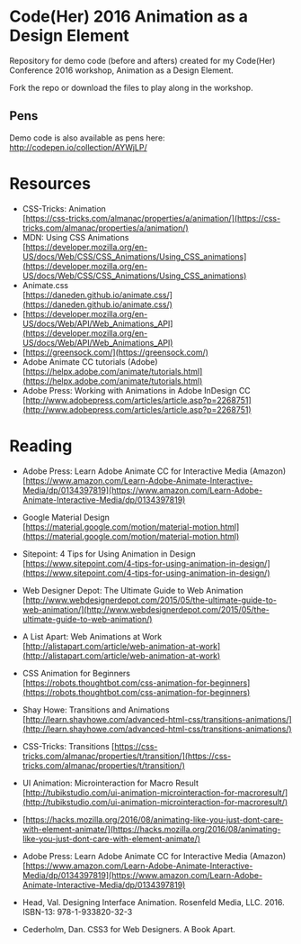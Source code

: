 # Code(Her) 2016 Animation as a Design Element
Repository for demo code (before and afters) created for my Code(Her) Conference 2016 workshop, Animation as a Design Element.

Fork the repo or download the files to play along in the workshop.

## Pens
Demo code is also available as pens here: http://codepen.io/collection/AYWjLP/


# Resources

* CSS-Tricks: Animation  
  [https://css-tricks.com/almanac/properties/a/animation/](https://css-tricks.com/almanac/properties/a/animation/)
* MDN: Using CSS Animations  
  [https://developer.mozilla.org/en-US/docs/Web/CSS/CSS_Animations/Using_CSS_animations](https://developer.mozilla.org/en-US/docs/Web/CSS/CSS_Animations/Using_CSS_animations)
* Animate.css  
  [https://daneden.github.io/animate.css/](https://daneden.github.io/animate.css/)
* [https://developer.mozilla.org/en-US/docs/Web/API/Web_Animations_API](https://developer.mozilla.org/en-US/docs/Web/API/Web_Animations_API)
* [https://greensock.com/](https://greensock.com/)
* Adobe Animate CC tutorials (Adobe)  
  [https://helpx.adobe.com/animate/tutorials.html](https://helpx.adobe.com/animate/tutorials.html)
* Adobe Press: Working with Animations in Adobe InDesign CC  
  [http://www.adobepress.com/articles/article.asp?p=2268751](http://www.adobepress.com/articles/article.asp?p=2268751)


# Reading

* Adobe Press: Learn Adobe Animate CC for Interactive Media (Amazon)  
  [https://www.amazon.com/Learn-Adobe-Animate-Interactive-Media/dp/0134397819](https://www.amazon.com/Learn-Adobe-Animate-Interactive-Media/dp/0134397819)
* Google Material Design  
  [https://material.google.com/motion/material-motion.html](https://material.google.com/motion/material-motion.html)
* Sitepoint: 4 Tips for Using Animation in Design  
  [https://www.sitepoint.com/4-tips-for-using-animation-in-design/](https://www.sitepoint.com/4-tips-for-using-animation-in-design/)
* Web Designer Depot: The Ultimate Guide to Web Animation  
  [http://www.webdesignerdepot.com/2015/05/the-ultimate-guide-to-web-animation/](http://www.webdesignerdepot.com/2015/05/the-ultimate-guide-to-web-animation/)
* A List Apart: Web Animations at Work  
  [http://alistapart.com/article/web-animation-at-work](http://alistapart.com/article/web-animation-at-work)
* CSS Animation for Beginners  
  [https://robots.thoughtbot.com/css-animation-for-beginners](https://robots.thoughtbot.com/css-animation-for-beginners)
* Shay Howe: Transitions and Animations  
  [http://learn.shayhowe.com/advanced-html-css/transitions-animations/](http://learn.shayhowe.com/advanced-html-css/transitions-animations/)
* CSS-Tricks: Transitions
  [https://css-tricks.com/almanac/properties/t/transition/](https://css-tricks.com/almanac/properties/t/transition/)
* UI Animation: Microinteraction for Macro Result  
  [http://tubikstudio.com/ui-animation-microinteraction-for-macroresult/](http://tubikstudio.com/ui-animation-microinteraction-for-macroresult/)
* [https://hacks.mozilla.org/2016/08/animating-like-you-just-dont-care-with-element-animate/](https://hacks.mozilla.org/2016/08/animating-like-you-just-dont-care-with-element-animate/)
* Adobe Press: Learn Adobe Animate CC for Interactive Media (Amazon)  
  [https://www.amazon.com/Learn-Adobe-Animate-Interactive-Media/dp/0134397819](https://www.amazon.com/Learn-Adobe-Animate-Interactive-Media/dp/0134397819)

* Head, Val. Designing Interface Animation. Rosenfeld Media, LLC. 2016. ISBN-13: 978-1-933820-32-3
* Cederholm, Dan. CSS3 for Web Designers. A Book Apart.

